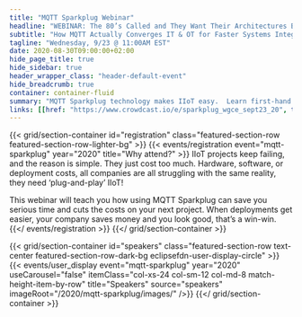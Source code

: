 ```yaml
---
title: "MQTT Sparkplug Webinar"
headline: "WEBINAR: The 80’s Called and They Want Their Architectures Back"
subtitle: "How MQTT Actually Converges IT & OT for Faster Systems Integration"
tagline: "Wednesday, 9/23 @ 11:00AM EST"
date: 2020-08-30T09:00:00+02:00
hide_page_title: true
hide_sidebar: true
header_wrapper_class: "header-default-event"
hide_breadcrumb: true
container: container-fluid
summary: "MQTT Sparkplug technology makes IIoT easy.  Learn first-hand how one of the world’s largest oil companies used MQTT Sparkplug to develop ‘plug-and-play’ IIoT, the simplicity of the solution will shock you!"
links: [[href: "https://www.crowdcast.io/e/sparkplug_wgce_sept23_20", text: "REGISTER NOW"]]
---
```


{{< grid/section-container id="registration" class="featured-section-row featured-section-row-lighter-bg" >}}
  {{< events/registration event="mqtt-sparkplug" year="2020" title="Why attend?" >}} 
IIoT projects keep failing, and the reason is simple.  They just cost too much.  Hardware, software, or deployment costs, all companies are all struggling with the same reality, they need ‘plug-and-play’ IIoT!

This webinar will teach you how using MQTT Sparkplug can save you serious time and cuts the costs on your next project.  When deployments get easier, your company saves money and you look good, that’s a win-win.
  {{</ events/registration >}}
{{</ grid/section-container >}}

{{< grid/section-container id="speakers" class="featured-section-row text-center featured-section-row-dark-bg eclipsefdn-user-display-circle" >}}
  {{< events/user_display event="mqtt-sparkplug" year="2020" useCarousel="false" itemClass="col-xs-24 col-sm-12 col-md-8 match-height-item-by-row" title="Speakers" source="speakers" imageRoot="/2020/mqtt-sparkplug/images/" />}}
{{</ grid/section-container >}}
